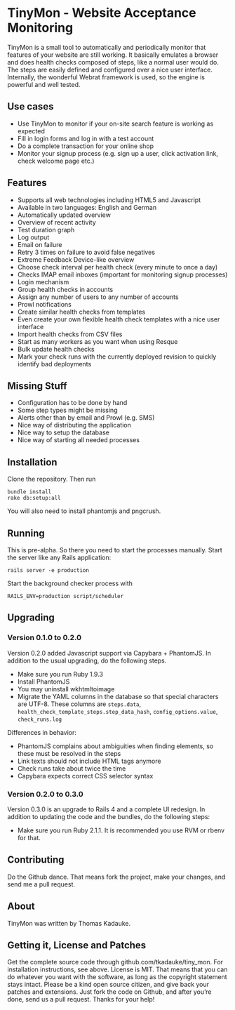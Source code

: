 # TinyMon - Website Acceptance Monitoring

TinyMon is a small tool to automatically and periodically monitor that features of your website are still working. It basically emulates a browser and does health checks composed of steps, like a normal user would do. The steps are easily defined and configured over a nice user interface. Internally, the wonderful Webrat framework is used, so the engine is powerful and well tested.

## Use cases

- Use TinyMon to monitor if your on-site search feature is working as expected
- Fill in login forms and log in with a test account
- Do a complete transaction for your online shop
- Monitor your signup process (e.g. sign up a user, click activation link, check welcome page etc.)

## Features

- Supports all web technologies including HTML5 and Javascript
- Available in two languages: English and German
- Automatically updated overview
- Overview of recent activity
- Test duration graph
- Log output
- Email on failure
- Retry 3 times on failure to avoid false negatives
- Extreme Feedback Device-like overview
- Choose check interval per health check (every minute to once a day)
- Checks IMAP email inboxes (important for monitoring signup processes)
- Login mechanism
- Group health checks in accounts
- Assign any number of users to any number of accounts
- Prowl notifications
- Create similar health checks from templates
- Even create your own flexible health check templates with a nice user interface
- Import health checks from CSV files
- Start as many workers as you want when using Resque
- Bulk update health checks
- Mark your check runs with the currently deployed revision to quickly identify bad deployments

## Missing Stuff

- Configuration has to be done by hand
- Some step types might be missing
- Alerts other than by email and Prowl (e.g. SMS)
- Nice way of distributing the application
- Nice way to setup the database
- Nice way of starting all needed processes

## Installation

Clone the repository. Then run

```
bundle install
rake db:setup:all
```

You will also need to install phantomjs and pngcrush.

## Running

This is pre-alpha. So there you need to start the processes manually. Start the server like any Rails application:

```
rails server -e production
```

Start the background checker process with

```
RAILS_ENV=production script/scheduler
```

## Upgrading

### Version 0.1.0 to 0.2.0

Version 0.2.0 added Javascript support via Capybara + PhantomJS. In addition to the usual upgrading, do the following steps.

- Make sure you run Ruby 1.9.3
- Install PhantomJS
- You may uninstall wkhtmltoimage
- Migrate the YAML columns in the database so that special characters are UTF-8. These columns are `steps.data`, `health_check_template_steps.step_data_hash`, `config_options.value`, `check_runs.log`

Differences in behavior:

- PhantomJS complains about ambiguities when finding elements, so these must be resolved in the steps
- Link texts should not include HTML tags anymore
- Check runs take about twice the time
- Capybara expects correct CSS selector syntax

### Version 0.2.0 to 0.3.0

Version 0.3.0 is an upgrade to Rails 4 and a complete UI redesign. In addition to updating the code and the bundles, do the following steps:

- Make sure you run Ruby 2.1.1. It is recommended you use RVM or rbenv for that.

## Contributing

Do the Github dance. That means fork the project, make your changes, and send me a pull request.

## About

TinyMon was written by Thomas Kadauke.

## Getting it, License and Patches

Get the complete source code through github.com/tkadauke/tiny_mon. For installation instructions, see above. License is MIT. That means that you can do whatever you want with the software, as long as the copyright statement stays intact. Please be a kind open source citizen, and give back your patches and extensions. Just fork the code on Github, and after you’re done, send us a pull request. Thanks for your help!
 
